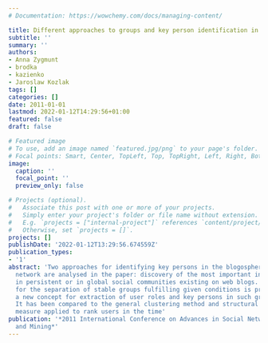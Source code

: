```yaml
---
# Documentation: https://wowchemy.com/docs/managing-content/

title: Different approaches to groups and key person identification in blogosphere
subtitle: ''
summary: ''
authors:
- Anna Zygmunt
- brodka
- kazienko
- Jaroslaw Kozlak
tags: []
categories: []
date: 2011-01-01
lastmod: 2022-01-12T14:29:56+01:00
featured: false
draft: false

# Featured image
# To use, add an image named `featured.jpg/png` to your page's folder.
# Focal points: Smart, Center, TopLeft, Top, TopRight, Left, Right, BottomLeft, Bottom, BottomRight.
image:
  caption: ''
  focal_point: ''
  preview_only: false

# Projects (optional).
#   Associate this post with one or more of your projects.
#   Simply enter your project's folder or file name without extension.
#   E.g. `projects = ["internal-project"]` references `content/project/deep-learning/index.md`.
#   Otherwise, set `projects = []`.
projects: []
publishDate: '2022-01-12T13:29:56.674559Z'
publication_types:
- '1'
abstract: 'Two approaches for identifying key persons in the blogosphere-based social
  network are analysed in the paper: discovery of the most important individuals either
  in persistent or in global social communities existing on web blogs. A new method
  for the separation of stable groups fulfilling given conditions is presented. Additionally,
  a new concept for extraction of user roles and key persons in such groups is proposed.
  It has been compared to the general clustering method and structural node position
  measure applied to rank users in the time'
publication: '*2011 International Conference on Advances in Social Networks Analysis
  and Mining*'
---
```

